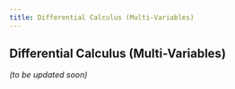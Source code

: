 ```yaml
---
title: Differential Calculus (Multi-Variables)
---
```


## Differential Calculus (Multi-Variables)

_(to be updated soon)_

